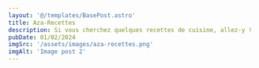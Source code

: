 ```yaml
---
layout: '@/templates/BasePost.astro'
title: Aza-Recettes
description: Si vous cherchez quelques recettes de cuisine, allez-y ! .
pubDate: 01/02/2024
imgSrc: '/assets/images/aza-recettes.png'
imgAlt: 'Image post 2'
---
```



